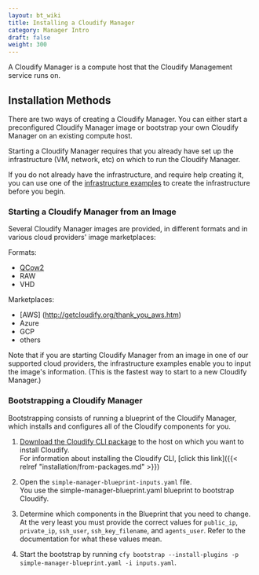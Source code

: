 ```yaml
---
layout: bt_wiki
title: Installing a Cloudify Manager
category: Manager Intro
draft: false
weight: 300
---
```

A Cloudify Manager is a compute host that the Cloudify Management service runs on.

## Installation Methods

There are two ways of creating a Cloudify Manager. You can either start a preconfigured Cloudify Manager image or bootstrap your own Cloudify Manager on an existing compute host.

Starting a Cloudify Manager requires that you already have set up the infrastructure (VM, network, etc) on which to run the Cloudify Manager.

If you do not already have the infrastructure, and require help creating it, you can use one of the [infrastructure examples](https://github.com/cloudify-examples/aws-azure-openstack-blueprint) to create the infrastructure before you begin.

### Starting a Cloudify Manager from an Image

Several Cloudify Manager images are provided, in different formats and in various cloud providers' image marketplaces:

Formats:

* [QCow2](http://repository.cloudifysource.org/org/cloudify3/3.4.0/ga-RELEASE/manager3.4_insecure_image.qcow2)
* RAW 
* VHD 

Marketplaces:

* [AWS] (http://getcloudify.org/thank_you_aws.htm)
* Azure 
* GCP 
* others

Note that if you are starting Cloudify Manager from an image in one of our supported cloud providers, the infrastructure examples enable you to input the image's information. (This is the fastest way to start to a new Cloudify Manager.)

### Bootstrapping a Cloudify Manager

Bootstrapping consists of running a blueprint of the Cloudify Manager, which installs and configures all of the Cloudify components for you.

1. [Download the Cloudify CLI package](http://getcloudify.org/downloads/get_cloudify.html) to the host on which you want to install Cloudify.   
   For information about installing the Cloudify CLI, [click this link]({{< relref "installation/from-packages.md" >}})

2. Open the `simple-manager-blueprint-inputs.yaml` file.   
   You use the simple-manager-blueprint.yaml blueprint to bootstrap Cloudify.

3. Determine which components in the Blueprint that you need to change.   
   At the very least you must provide the correct values for `public_ip`, `private_ip`, `ssh_user`, `ssh_key_filename`, and `agents_user`. Refer to the documentation for what these values mean.

4. Start the bootstrap by running `cfy bootstrap --install-plugins -p simple-manager-blueprint.yaml -i inputs.yaml`.


